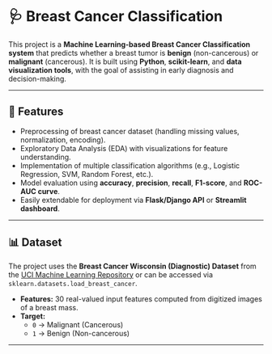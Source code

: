 # 🩺 Breast Cancer Classification  

This project is a **Machine Learning-based Breast Cancer Classification system** that predicts whether a breast tumor is **benign** (non-cancerous) or **malignant** (cancerous). It is built using **Python**, **scikit-learn**, and **data visualization tools**, with the goal of assisting in early diagnosis and decision-making.  

---

## 📌 Features
- Preprocessing of breast cancer dataset (handling missing values, normalization, encoding).  
- Exploratory Data Analysis (EDA) with visualizations for feature understanding.  
- Implementation of multiple classification algorithms (e.g., Logistic Regression, SVM, Random Forest, etc.).  
- Model evaluation using **accuracy**, **precision**, **recall**, **F1-score**, and **ROC-AUC curve**.  
- Easily extendable for deployment via **Flask/Django API** or **Streamlit dashboard**.  

---

## 📊 Dataset
The project uses the **Breast Cancer Wisconsin (Diagnostic) Dataset** from the [UCI Machine Learning Repository](https://archive.ics.uci.edu/ml/datasets/breast+cancer+wisconsin+(diagnostic)) or can be accessed via `sklearn.datasets.load_breast_cancer`.

- **Features:** 30 real-valued input features computed from digitized images of a breast mass.  
- **Target:**  
  - `0` → Malignant (Cancerous)  
  - `1` → Benign (Non-cancerous)  

---
